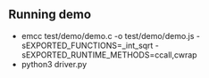 Running demo
------------
- emcc test/demo/demo.c -o test/demo/demo.js -sEXPORTED_FUNCTIONS=_int_sqrt -sEXPORTED_RUNTIME_METHODS=ccall,cwrap
- python3 driver.py